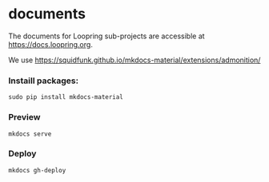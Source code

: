 # documents
The documents for Loopring sub-projects are accessible at https://docs.loopring.org.

We use https://squidfunk.github.io/mkdocs-material/extensions/admonition/

### Instaill packages:

```
sudo pip install mkdocs-material
```

### Preview
`mkdocs serve`

### Deploy
`mkdocs gh-deploy`
